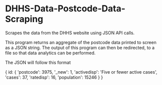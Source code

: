 # DHHS-Data-Postcode-Data-Scraping
Scrapes the data from the DHHS website using JSON API calls.

This program returns an aggregate of the postcode data printed to screen as a JSON string. The output of this program can then be redirected, to a file so that data analytics can be performed.

The JSON will follow this format

{
  id: {
        'postcode': 3975,
        '_new': 1,
        'activedisp': 'Five or fewer active cases',
        'cases': 37,
        'ratedisp': 16,
        'population': 15246
  }
}
